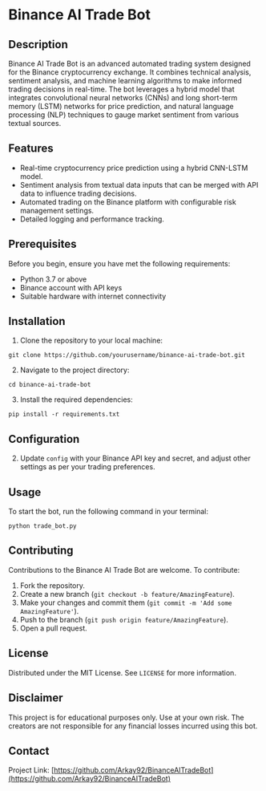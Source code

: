 # Binance AI Trade Bot

## Description
Binance AI Trade Bot is an advanced automated trading system designed for the Binance cryptocurrency exchange. It combines technical analysis, sentiment analysis, and machine learning algorithms to make informed trading decisions in real-time. The bot leverages a hybrid model that integrates convolutional neural networks (CNNs) and long short-term memory (LSTM) networks for price prediction, and natural language processing (NLP) techniques to gauge market sentiment from various textual sources.

## Features
- Real-time cryptocurrency price prediction using a hybrid CNN-LSTM model.
- Sentiment analysis from textual data inputs that can be merged with API data to influence trading decisions.
- Automated trading on the Binance platform with configurable risk management settings.
- Detailed logging and performance tracking.

## Prerequisites
Before you begin, ensure you have met the following requirements:
- Python 3.7 or above
- Binance account with API keys
- Suitable hardware with internet connectivity

## Installation
1. Clone the repository to your local machine:
```
git clone https://github.com/yourusername/binance-ai-trade-bot.git
```

2. Navigate to the project directory:
```
cd binance-ai-trade-bot
```

3. Install the required dependencies:
```
pip install -r requirements.txt
```

## Configuration
2. Update `config` with your Binance API key and secret, and adjust other settings as per your trading preferences.

## Usage
To start the bot, run the following command in your terminal:
```
python trade_bot.py
```

## Contributing
Contributions to the Binance AI Trade Bot are welcome. To contribute:
1. Fork the repository.
2. Create a new branch (`git checkout -b feature/AmazingFeature`).
3. Make your changes and commit them (`git commit -m 'Add some AmazingFeature'`).
4. Push to the branch (`git push origin feature/AmazingFeature`).
5. Open a pull request.

## License
Distributed under the MIT License. See `LICENSE` for more information.

## Disclaimer
This project is for educational purposes only. Use at your own risk. The creators are not responsible for any financial losses incurred using this bot.

## Contact
Project Link: [https://github.com/Arkay92/BinanceAITradeBot](https://github.com/Arkay92/BinanceAITradeBot)
